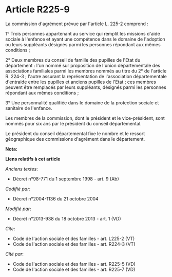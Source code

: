 # Article R225-9

La commission d'agrément prévue par l'article L. 225-2 comprend : 

1° Trois personnes appartenant au service qui remplit les missions d'aide sociale à l'enfance et ayant une compétence dans le
domaine de l'adoption ou leurs suppléants désignés parmi les personnes répondant aux mêmes conditions ; 

2° Deux membres du conseil de famille des pupilles de l'Etat du département : l'un nommé sur proposition de l'union
départementale des associations familiales parmi les membres nommés au titre du 2° de l'article R. 224-3 ; l'autre assurant
la représentation de l'association départementale d'entraide entre les pupilles et anciens pupilles de l'Etat ; ces membres
peuvent être remplacés par leurs suppléants, désignés parmi les personnes répondant aux mêmes conditions ; 

3° Une personnalité qualifiée dans le domaine de la protection sociale et sanitaire de l'enfance. 

Les membres de la commission, dont le président et le vice-président, sont nommés pour six ans par le président du conseil
départemental. 

Le président du conseil départemental fixe le nombre et le ressort géographique des commissions d'agrément dans le
département.

**Nota:**



**Liens relatifs à cet article**

_Anciens textes_:

  - Décret n°98-771 du 1 septembre 1998 - art. 9 (Ab)

_Codifié par_:

  - Décret n°2004-1136 du 21 octobre 2004

_Modifié par_:

  - Décret n°2013-938 du 18 octobre 2013 - art. 1 (VD)

_Cite_:

  - Code de l'action sociale et des familles - art. L225-2 (VT)
  - Code de l'action sociale et des familles - art. R224-3 (VT)

_Cité par_:

  - Code de l'action sociale et des familles - art. R225-5 (VD)
  - Code de l'action sociale et des familles - art. R225-7 (VD)

